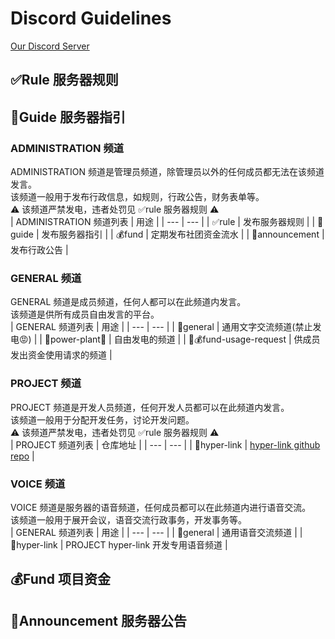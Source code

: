 # Discord Guidelines
[Our Discord Server](https://discord.gg/KEAqDXvYZ)

## ✅Rule 服务器规则


## 📖Guide 服务器指引
### ADMINISTRATION 频道
ADMINISTRATION 频道是管理员频道，除管理员以外的任何成员都无法在该频道发言。  
该频道一般用于发布行政信息，如规则，行政公告，财务表单等。  
⚠️ 该频道严禁发电，违者处罚见  ✅rule 服务器规则 ⚠️  
|  ADMINISTRATION 频道列表  | 用途 |
| --- | --- |
| ✅rule | 发布服务器规则 |
| 📖guide | 发布服务器指引 |
| 💰fund | 定期发布社团资金流水 |
| 📢announcement | 发布行政公告 |

### GENERAL 频道
GENERAL 频道是成员频道，任何人都可以在此频道内发言。  
该频道是供所有成员自由发言的平台。  
|  GENERAL 频道列表  | 用途 |
| --- | --- |
| 📄general | 通用文字交流频道(禁止发电😡) |
| 🤣power-plant🤣 | 自由发电的频道 |
| 🫴💰fund-usage-request | 供成员发出资金使用请求的频道 |

### PROJECT 频道
PROJECT 频道是开发人员频道，任何开发人员都可以在此频道内发言。  
该频道一般用于分配开发任务，讨论开发问题。  
⚠️ 该频道严禁发电，违者处罚见  ✅rule 服务器规则 ⚠️  
|  PROJECT 频道列表  | 仓库地址 |
| --- | --- |
| 🔗hyper-link | [hyper-link github repo](https://github.com/CGCS-Game-Development-Club/Hyper-LINK) |  

### VOICE 频道
VOICE 频道是服务器的语音频道，任何成员都可以在此频道内进行语音交流。  
该频道一般用于展开会议，语音交流行政事务，开发事务等。  
|  GENERAL 频道列表  | 用途 |
| --- | --- |
| 🦜general | 通用语音交流频道 |
| 🔗hyper-link | PROJECT hyper-link 开发专用语音频道 |

## 💰Fund 项目资金

## 📢Announcement 服务器公告